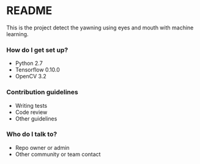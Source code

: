 # README #

This is the project detect the yawning using eyes and mouth with machine learning.

### How do I get set up? ###

* Python 2.7
* Tensorflow 0.10.0
* OpenCV 3.2

### Contribution guidelines ###

* Writing tests
* Code review
* Other guidelines

### Who do I talk to? ###

* Repo owner or admin
* Other community or team contact
